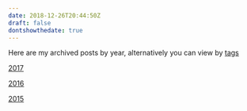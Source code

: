 ```yaml
---
date: 2018-12-26T20:44:50Z
draft: false
dontshowthedate: true
---
```

 
Here are my archived posts by year, alternatively you can view by [tags](/tags/)
 
[2017](/olderposts/2017/)

[2016](/olderposts/2016/)

[2015](/olderposts/2015/)


